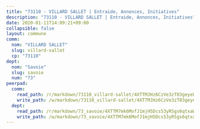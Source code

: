 ```yaml
---
title: "73110 - VILLARD SALLET | Entraide, Annonces, Initiatives"
description: "73110 - VILLARD SALLET | Entraide, Annonces, Initiatives"
date: 2020-01-11T14:09:21+09:00
collapsible: false
layout: commune
comm:
  nom: "VILLARD SALLET"
  slug: villard-sallet
  cp: "73110"
dept:
  nom: "Savoie"
  slug: savoie
  num: "73"
peerpad:
  comm:
    read_path: /r/markdown/73110_villard-sallet/4XTTMJHz6CzVe3zT83geyeURCUYKBCDY8XvLA7gzMDrJpWtyc
    write_path: /w/markdown/73110_villard-sallet/4XTTMJHz6CzVe3zT83geyeURCUYKBCDY8XvLA7gzMDrJpWtyc-K3TgULmJ1BovLEBnL3kAJtKQZcHCjrf6MSCSubXPzvkmWqYhdb1BUEHs3zHwQzArfw5yc2uwPr41r9gtzP4Td8LaLjLraZizTcAN8M6uUtFKMd4N6rUBr8W9GptnY1vd9Puf4QKp
  dept:
    read_path: /r/markdown/73_savoie/4XTTM7mk6MofJ1mjH5Dcs53yRSgs6qtxaWYjKD54ttqHGEMur
    write_path: /w/markdown/73_savoie/4XTTM7mk6MofJ1mjH5Dcs53yRSgs6qtxaWYjKD54ttqHGEMur-K3TgTorsK1WLw8S2EgnkoX8tJEgZgam6ANhvqrVqNfiz9fX8kbMKu5AF1rqzXyxMRZgoVPrb5EERe3PeBhqF1SBfP5G1PJnvsDUF2LQSxevobpkDM4djQDebTYoo6Yx53thenJpY
---
```



